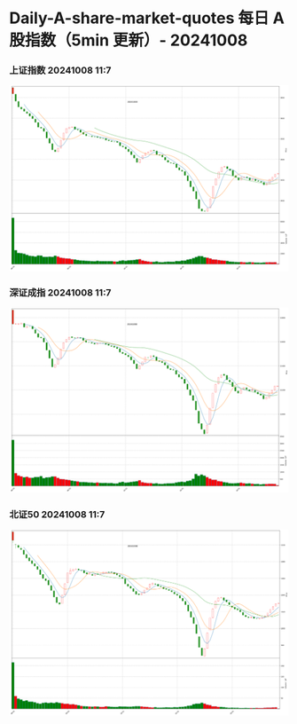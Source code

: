
# Daily-A-share-market-quotes 每日 A 股指数（5min 更新）- 20241008

### 上证指数 20241008 11:7
![](./fig/2024/10/20241008-sh000001.png)

### 深证成指 20241008 11:7
![](./fig/2024/10/20241008-sz399001.png)

### 北证50 20241008 11:7
![](./fig/2024/10/20241008-bj899050.png)
